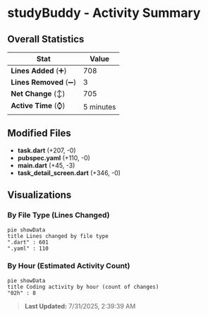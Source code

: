 # studyBuddy - Activity Summary 

## Overall Statistics

| Stat                   | Value                                                             |
| ---------------------- | ----------------------------------------------------------------- |
| **Lines Added** (➕)   | 708                                          |
| **Lines Removed** (➖) | 3                                        |
| **Net Change** (↕)    | 705                |
| **Active Time** (⌚)   | 5 minutes |


## Modified Files
- **task.dart** (+207, -0)
- **pubspec.yaml** (+110, -0)
- **main.dart** (+45, -3)
- **task_detail_screen.dart** (+346, -0)

## Visualizations

### By File Type (Lines Changed)

```mermaid
pie showData
title Lines changed by file type
".dart" : 601
".yaml" : 110
```

### By Hour (Estimated Activity Count)

```mermaid
pie showData
title Coding activity by hour (count of changes)
"02h" : 8
```


> **Last Updated:** 7/31/2025, 2:39:39 AM